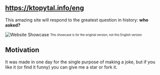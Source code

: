 ## https://ktopytal.info/eng
This amazing site will respond to the greatest question in history: **who asked?**


![Website Showcase](showcase.gif)
<sub><sup>This showcase is for the original version, not this English version</sup></sub>

## Motivation
It was made in one day for the single purpose of making a joke, but if you like it (or find it funny) you can give me a star or fork it.
